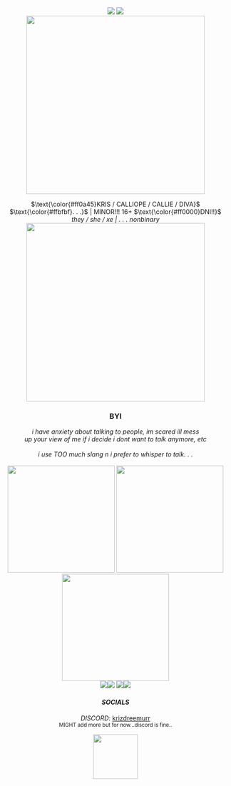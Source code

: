 <div align="center">
 <img src="https://pixelsafari.neocities.org/blinkies/media/kenny.gif">
 <img src="https://64.media.tumblr.com/905f2ee22550bb4a8c3f2166d6050c69/97cfc8d9c65b17da-03/s250x400/6535456eeb1dd9bb6fcec3df0ffd27574f0d1beb.gifv"><br>
<img src="https://pixelsafari.neocities.org/dividers/sparkles1.gif" width="400">


<p align="center">
$\text{\color{#ff0a45}KRIS / CALLIOPE / CALLIE / DIVA}$ $\text{\color{#ffbfbf}. . .}$ | MINOR!!! 16+ $\text{\color{#ff0000}DNI!!}$<br>
<i> they / she / xe | . . . nonbinary </i> <br>



 <img src="https://pixelsafari.neocities.org/dividers/sparkles1.gif" width="400">
 <h3> BYI </h3>
 <i> i have anxiety about talking to people, im scared ill mess<br>
  up your view of me if i decide i dont want to talk anymore, etc </i><br>
 <br>
 <i>i use TOO much slang n i prefer to whisper to talk. . .</i><br><br>
 
 <img src="https://github.com/user-attachments/assets/bf2f4865-1f43-4095-bca5-97e87d32cd9d" width="240">
 <img src="https://64.media.tumblr.com/a767dc29bbf56f4f437f8b7e08df0e7f/6c0f91c1af4ee0a2-94/s250x400/dabf2c84f6285c9ba59e19092dcf98ed2250dc35.gifv" width="240"><br>
 <img src="https://nimravidae.neocities.org/images/blinkies/blinkie_i_never_solved_rubix_cube.gif" width="240"><br>
 <img src="https://pixelsafari.neocities.org/stamps/more/typos.gif"><img src="https://pixelsafari.neocities.org/stamps/more/undertale.gif">
 <img src="https://pixelsafari.neocities.org/stamps/more/3ds.gif"><img src="https://pixelsafari.neocities.org/stamps/noise.gif">
<div align="center">

 <h4><i>SOCIALS</i></h4>

 <i>DISCORD</i>: <u>krizdreemurr</u><br>
 <sub>MIGHT add more but for now...discord is fine..</sub>

 </div>
<div align="center">
 <img src="https://64.media.tumblr.com/b4ee01d99adaa22d2eae197a76d26ab5/00ab7168b67b3c99-3d/s100x200/0b9ad6cc3f154da54846ac05f0afffd93a3b8964.gifv" width="100" align="center">

 </div>







